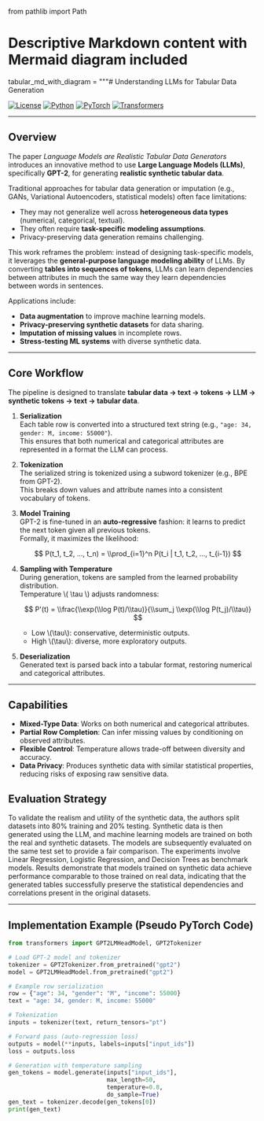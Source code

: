 from pathlib import Path

# Descriptive Markdown content with Mermaid diagram included
tabular_md_with_diagram = """# Understanding LLMs for Tabular Data Generation

[![License](https://img.shields.io/badge/License-MIT-green.svg)](https://opensource.org/licenses/MIT) [![Python](https://img.shields.io/badge/Python-3.8+-3776AB.svg?logo=python&logoColor=white)](https://www.python.org/) [![PyTorch](https://img.shields.io/badge/PyTorch-1.12+-EE4C2C.svg)](https://pytorch.org/) [![Transformers](https://img.shields.io/badge/HuggingFace-Transformers-yellow.svg)](https://huggingface.co/docs/transformers)

---

## Overview

The paper *Language Models are Realistic Tabular Data Generators* introduces an innovative method to use **Large Language Models (LLMs)**, specifically **GPT-2**, for generating **realistic synthetic tabular data**.  

Traditional approaches for tabular data generation or imputation (e.g., GANs, Variational Autoencoders, statistical models) often face limitations:
- They may not generalize well across **heterogeneous data types** (numerical, categorical, textual).  
- They often require **task-specific modeling assumptions**.  
- Privacy-preserving data generation remains challenging.  

This work reframes the problem: instead of designing task-specific models, it leverages the **general-purpose language modeling ability** of LLMs. By converting **tables into sequences of tokens**, LLMs can learn dependencies between attributes in much the same way they learn dependencies between words in sentences.  

Applications include:
- **Data augmentation** to improve machine learning models.  
- **Privacy-preserving synthetic datasets** for data sharing.  
- **Imputation of missing values** in incomplete rows.  
- **Stress-testing ML systems** with diverse synthetic data.  

---

## Core Workflow

The pipeline is designed to translate **tabular data → text → tokens → LLM → synthetic tokens → text → tabular data**.

1. **Serialization**  
   Each table row is converted into a structured text string (e.g., `"age: 34, gender: M, income: 55000"`).  
   This ensures that both numerical and categorical attributes are represented in a format the LLM can process.  

2. **Tokenization**  
   The serialized string is tokenized using a subword tokenizer (e.g., BPE from GPT-2).  
   This breaks down values and attribute names into a consistent vocabulary of tokens.  

3. **Model Training**  
   GPT-2 is fine-tuned in an **auto-regressive** fashion: it learns to predict the next token given all previous tokens.  
   Formally, it maximizes the likelihood:  

   $$
   P(t_1, t_2, ..., t_n) = \\prod_{i=1}^n P(t_i | t_1, t_2, ..., t_{i-1})
   $$

4. **Sampling with Temperature**  
   During generation, tokens are sampled from the learned probability distribution.  
   Temperature \\( \\tau \\) adjusts randomness:  

   $$
   P'(t) = \\frac{\\exp(\\log P(t)/\\tau)}{\\sum_j \\exp(\\log P(t_j)/\\tau)}
   $$

   - Low \\(\\tau\\): conservative, deterministic outputs.  
   - High \\(\\tau\\): diverse, more exploratory outputs.  

5. **Deserialization**  
   Generated text is parsed back into a tabular format, restoring numerical and categorical attributes.  

---

## Capabilities

- **Mixed-Type Data**: Works on both numerical and categorical attributes.  
- **Partial Row Completion**: Can infer missing values by conditioning on observed attributes.  
- **Flexible Control**: Temperature allows trade-off between diversity and accuracy.  
- **Data Privacy**: Produces synthetic data with similar statistical properties, reducing risks of exposing raw sensitive data.  

## Evaluation Strategy

To validate the realism and utility of the synthetic data, the authors split datasets into 80% training and 20% testing. Synthetic data is then generated using the LLM, and machine learning models are trained on both the real and synthetic datasets. The models are subsequently evaluated on the same test set to provide a fair comparison. The experiments involve Linear Regression, Logistic Regression, and Decision Trees as benchmark models. Results demonstrate that models trained on synthetic data achieve performance comparable to those trained on real data, indicating that the generated tables successfully preserve the statistical dependencies and correlations present in the original datasets.


---

## Implementation Example (Pseudo PyTorch Code)

```python
from transformers import GPT2LMHeadModel, GPT2Tokenizer

# Load GPT-2 model and tokenizer
tokenizer = GPT2Tokenizer.from_pretrained("gpt2")
model = GPT2LMHeadModel.from_pretrained("gpt2")

# Example row serialization
row = {"age": 34, "gender": "M", "income": 55000}
text = "age: 34, gender: M, income: 55000"

# Tokenization
inputs = tokenizer(text, return_tensors="pt")

# Forward pass (auto-regression loss)
outputs = model(**inputs, labels=inputs["input_ids"])
loss = outputs.loss

# Generation with temperature sampling
gen_tokens = model.generate(inputs["input_ids"],
                            max_length=50,
                            temperature=0.8,
                            do_sample=True)
gen_text = tokenizer.decode(gen_tokens[0])
print(gen_text)
